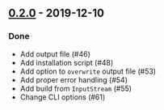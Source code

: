 ## [0.2.0](https://github.com/kevin-lee/maven2sbt/issues?utf8=%E2%9C%93&q=is%3Aissue+is%3Aclosed+milestone%3Amilestone2) - 2019-12-10

### Done
* Add output file (#46)
* Add installation script (#48)
* Add option to `overwrite` output file (#53)
* Add proper error handling (#54)
* Add build from `InputStream` (#55)
* Change CLI options (#61)
